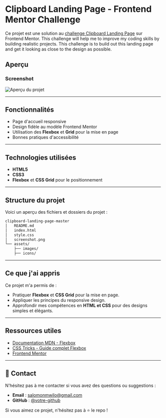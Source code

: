 # Clipboard Landing Page - Frontend Mentor Challenge 
Ce projet est une solution au [challenge Clipboard Landing Page](https://www.frontendmentor.io/challenges/clipboard-landing-page-gjw_ycRZB) sur Frontend Mentor.
This challenge will help me to improve my coding skills by building realistic projects. This challenge is to build out this landing page and get it looking as close to the design as possible.

##  Aperçu  

###  Screenshot  

![Aperçu du projet](./screenshot.png)

---

##  Fonctionnalités  

- Page d'accueil responsive  
- Design fidèle au modèle Frontend Mentor  
- Utilisation des **Flexbox** et **Grid** pour la mise en page  
- Bonnes pratiques d'accessibilité  

---

##  Technologies utilisées  

- **HTML5**  
- **CSS3**  
- **Flexbox** et **CSS Grid** pour le positionnement  
  

---

## Structure du projet  

Voici un aperçu des fichiers et dossiers du projet :  

```bash
clipboard-landing-page-master
│   README.md
│   index.html
│   style.css
│   screenshot.png
└── assets/
    ├── images/
    ├── icons/
```

---

## Ce que j'ai appris  

Ce projet m'a permis de :  

- Pratiquer **Flexbox** et **CSS Grid** pour la mise en page.  
- Appliquer les principes du responsive design.  
- Approfondir mes compétences en **HTML et CSS** pour des designs simples et élégants.  

---

## Ressources utiles  

- [Documentation MDN - Flexbox](https://developer.mozilla.org/en-US/docs/Learn/CSS/CSS_layout/Flexbox)  
- [CSS Tricks - Guide complet Flexbox](https://css-tricks.com/snippets/css/a-guide-to-flexbox/)  
- [Frontend Mentor](https://www.frontendmentor.io)  

---

## 📧 Contact  

N'hésitez pas à me contacter si vous avez des questions ou suggestions :  
- **Email** : salomonmwilo@gmail.com  
- **GitHub** : [@votre-github](https://github.com/votre-github)  

Si vous aimez ce projet, n'hésitez pas à ⭐️ le repo !  


